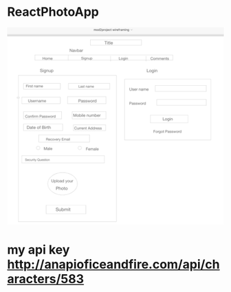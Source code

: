 # ReactPhotoApp
![wireframe](./Screen%20Shot%202020-04-15%20at%2011.15.12%20PM.png)
# my api key http://anapioficeandfire.com/api/characters/583